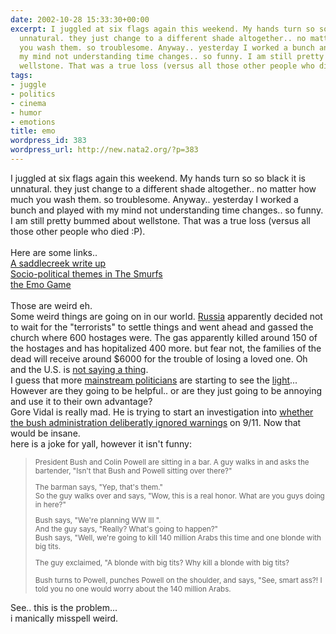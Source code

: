 ```yaml
---
date: 2002-10-28 15:33:30+00:00
excerpt: I juggled at six flags again this weekend. My hands turn so so black it is
  unnatural. they just change to a different shade altogether.. no matter how much
  you wash them. so troublesome. Anyway.. yesterday I worked a bunch and played with
  my mind not understanding time changes.. so funny. I am still pretty bummed about
  wellstone. That was a true loss (versus all those other people who died :P).
tags:
- juggle
- politics
- cinema
- humor
- emotions
title: emo
wordpress_id: 383
wordpress_url: http://new.nata2.org/?p=383
---
```


I juggled at six flags again this weekend. My hands turn so so black it is unnatural. they just change to a different shade altogether.. no matter how much you wash them. so troublesome. Anyway.. yesterday I worked a bunch and played with my mind not understanding time changes.. so funny. I am still pretty bummed about wellstone. That was a true loss (versus all those other people who died :P).<br/><br/>Here are some links.. <br/>
<a href="http://www.cmj.com/articles/display_article.php?id=34754">A saddlecreek write up</a><br/><a href="http://www.geocities.com/Hollywood/Cinema/3117/sociosmurf2.htm">Socio-political themes in The Smurfs</a><br/><a href="http://www.emogame.com/">the Emo Game</a><br/><br/>Those are weird eh.<br/>Some weird things are going on in our world. <a href="http://www.guardian.co.uk/russia/article/0,2763,820935,00.html">Russia</a> apparently decided not to wait for the "terrorists" to settle things and went ahead and gassed the church where 600 hostages were. The gas apparently killed around 150 of the hostages and has hopitalized 400 more. but fear not, the families of the dead will receive around $6000 for the trouble of losing a loved one. Oh and the U.S. is <a href="http://www.lasvegassun.com/sunbin/stories/bw-wh/2002/oct/28/102802615.html">not saying a thing</a>.<br/>I guess that more <a href="http://www.montserratreporter.org/pics/Hilary%20Clinton%20Senator.jpg">mainstream politicians</a> are starting to see the <a href="http://www.prnewswire.com/cgi-bin/micro_stories.pl?ACCT=617800&TICK=NEWS&STORY=/www/story/10-27-2002/0001828664&EDATE=Oct+27,+2002">light</a>... However are they going to be helpful.. or are they just going to be annoying and use it to their own advantage? <br/>Gore Vidal is really mad. He is trying to start an investigation into <a href="http://www.observer.co.uk/international/story/0,6903,819931,00.html">whether the bush administration deliberatly ignored warnings</a> on 9/11. Now that would be insane.<br/>here is a joke for yall, however it isn't funny: <br/>
<blockquote><small>
President Bush and Colin Powell are sitting in a bar. A guy walks in and asks the bartender, "Isn't that Bush and Powell sitting over there?"<br/>

The barman says, "Yep, that's them."<br/>
So the guy walks over and says, "Wow, this is a real honor. What are you guys doing in here?"<br/>

Bush says, "We're planning WW III ".<br/>
And the guy says, "Really? What's going to happen?"<br/>
Bush says, "Well, we're going to kill 140 million Arabs this time and one blonde with big tits.<br/>

The guy exclaimed, "A blonde with big tits? Why kill a blonde with big tits?<br/>

Bush turns to Powell, punches Powell on the shoulder, and says, "See, smart ass?! I told you no one would worry about the 140 million Arabs.
</small></blockquote>
See.. this is the problem... <br/>i manically misspell weird.